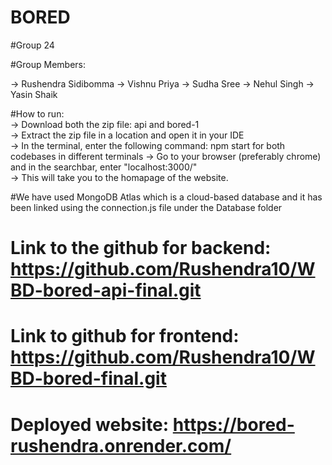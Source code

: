 # BORED

#Group 24

#Group Members:

-> Rushendra Sidibomma
-> Vishnu Priya
-> Sudha Sree
-> Nehul Singh
-> Yasin Shaik

#How to run:  
-> Download both the zip file: api and bored-1  
-> Extract the zip file in a location and open it in your IDE  
-> In the terminal, enter the following command: npm start for both codebases in different terminals
-> Go to your browser (preferably chrome) and in the searchbar, enter "localhost:3000/"  
-> This will take you to the homapage of the website.  


#We have used MongoDB Atlas which is a cloud-based database and it has been linked using the connection.js file under the Database folder

# Link to the github for backend: https://github.com/Rushendra10/WBD-bored-api-final.git
# Link to github for frontend: https://github.com/Rushendra10/WBD-bored-final.git
# Deployed website: https://bored-rushendra.onrender.com/
